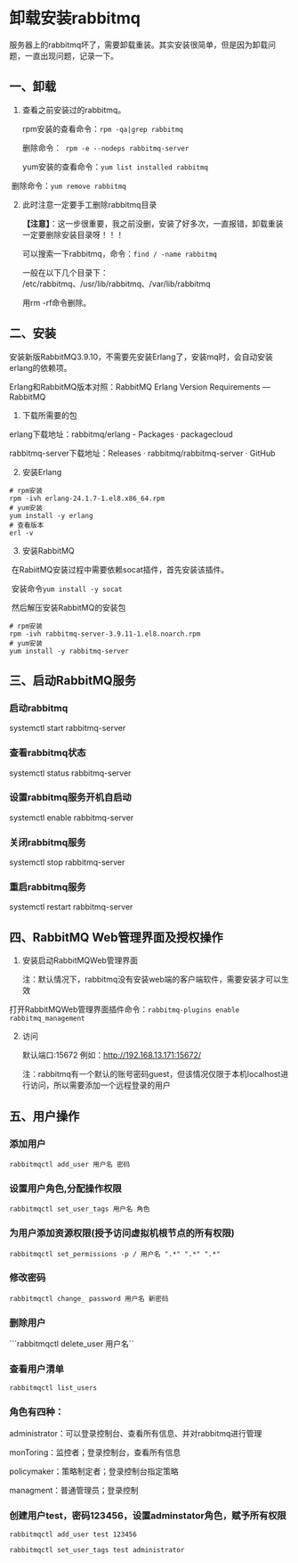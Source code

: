 # 卸载安装rabbitmq

​		服务器上的rabbitmq坏了，需要卸载重装。其实安装很简单，但是因为卸载问题，一直出现问题，记录一下。

## 一、卸载

1. 查看之前安装过的rabbitmq。

   rpm安装的查看命令：```rpm -qa|grep rabbitmq```

   删除命令：``` rpm -e --nodeps rabbitmq-server```

   yum安装的查看命令：```yum list installed rabbitmq```

​		删除命令：```yum remove rabbitmq```

2. 此时注意一定要手工删除rabbitmq目录

   **【注意】**：这一步很重要，我之前没删，安装了好多次，一直报错，卸载重装一定要删除安装目录呀！！！

   可以搜索一下rabbitmq，命令：```find / -name rabbitmq```

   一般在以下几个目录下： /etc/rabbitmq、/usr/lib/rabbitmq、/var/lib/rabbitmq

   用rm -rf命令删除。



## 二、安装

安装新版RabbitMQ3.9.10，不需要先安装Erlang了，安装mq时，会自动安装erlang的依赖项。

Erlang和RabbitMQ版本对照：RabbitMQ Erlang Version Requirements — RabbitMQ

1. 下载所需要的包

erlang下载地址：rabbitmq/erlang - Packages · packagecloud

rabbitmq-server下载地址：Releases · rabbitmq/rabbitmq-server · GitHub

2. 安装Erlang

```
# rpm安装
rpm -ivh erlang-24.1.7-1.el8.x86_64.rpm
# yum安装
yum install -y erlang
# 查看版本
erl -v
```

3. 安装RabbitMQ

​	在RabiitMQ安装过程中需要依赖socat插件，首先安装该插件。

​	安装命令```yum install -y socat```

​	然后解压安装RabbitMQ的安装包

```
# rpm安装
rpm -ivh rabbitmq-server-3.9.11-1.el8.noarch.rpm
# yum安装
yum install -y rabbitmq-server
```



## 三、启动RabbitMQ服务

### 启动rabbitmq
systemctl start rabbitmq-server


### 查看rabbitmq状态
systemctl status rabbitmq-server


### 设置rabbitmq服务开机自启动
systemctl enable rabbitmq-server


### 关闭rabbitmq服务
systemctl stop rabbitmq-server


### 重启rabbitmq服务
systemctl restart rabbitmq-server



## 四、RabbitMQ Web管理界面及授权操作

1. 安装启动RabbitMQWeb管理界面

   注：默认情况下，rabbitmq没有安装web端的客户端软件，需要安装才可以生效

打开RabbitMQWeb管理界面插件命令：```rabbitmq-plugins enable rabbitmq_management```

2. 访问

   默认端口:15672 例如：http://192.168.13.171:15672/

   注：rabbitmq有一个默认的账号密码guest，但该情况仅限于本机localhost进行访问，所以需要添加一个远程登录的用户



## 五、用户操作

### 添加用户
```rabbitmqctl add_user 用户名 密码```


### 设置用户角色,分配操作权限
```rabbitmqctl set_user_tags 用户名 角色```


### 为用户添加资源权限(授予访问虚拟机根节点的所有权限)
```rabbitmqctl set_permissions -p / 用户名 ".*" ".*" ".*"```


### 修改密码
```rabbitmqctl change_ password 用户名 新密码```


### 删除用户
```rabbitmqctl delete_user 用户名``


### 查看用户清单
```rabbitmqctl list_users```

### 角色有四种：

administrator：可以登录控制台、查看所有信息、并对rabbitmq进行管理

monToring：监控者；登录控制台，查看所有信息

policymaker：策略制定者；登录控制台指定策略

managment：普通管理员；登录控制

### 创建用户test，密码123456，设置adminstator角色，赋予所有权限

```
rabbitmqctl add_user test 123456

rabbitmqctl set_user_tags test administrator
```





